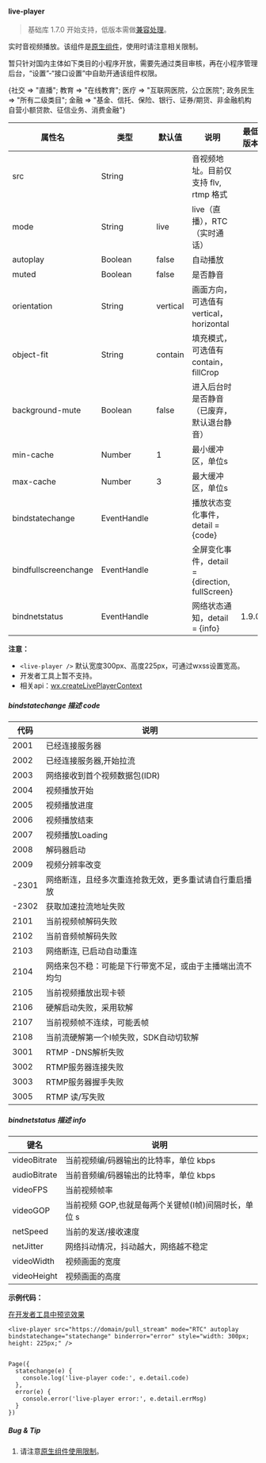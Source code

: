 <!-- https://developers.weixin.qq.com/miniprogram/dev/component/live-player.html -->

#### live-player

> 基础库 1.7.0 开始支持，低版本需做[兼容处理](https://developers.weixin.qq.com/miniprogram/dev/framework/compatibility.html)。

实时音视频播放。该组件是[原生组件](https://developers.weixin.qq.com/miniprogram/dev/component/native-component.html)，使用时请注意相关限制。

暂只针对国内主体如下类目的小程序开放，需要先通过类目审核，再在小程序管理后台，“设置”-“接口设置”中自助开通该组件权限。

{社交 => "直播"; 教育 => "在线教育"; 医疗 => "互联网医院，公立医院"; 政务民生 => "所有二级类目"; 金融 =\> "基金、信托、保险、银行、证券/期货、非金融机构自营小额贷款、征信业务、消费金融"}

  属性名                 |  类型          |  默认值     |  说明                                      | 最低版本 
-------------------------|----------------|-------------|--------------------------------------------|----------
  src                    |  String        |             |  音视频地址。目前仅支持 flv, rtmp 格式     |          
  mode                   |  String        |  live       |  live（直播），RTC（实时通话）             |          
  autoplay               |  Boolean       |  false      |  自动播放                                  |          
  muted                  |  Boolean       |  false      |  是否静音                                  |          
  orientation            |  String        |  vertical   |  画面方向，可选值有 vertical，horizontal   |          
  object-fit             |  String        |  contain    |  填充模式，可选值有 contain，fillCrop      |          
  background-mute        |  Boolean       |  false      | 进入后台时是否静音（已废弃，默认退台静音） |          
  min-cache              |  Number        |  1          |  最小缓冲区，单位s                         |          
  max-cache              |  Number        |  3          |  最大缓冲区，单位s                         |          
  bindstatechange        |  EventHandle   |             |  播放状态变化事件，detail = {code}         |          
  bindfullscreenchange   |  EventHandle   |             |全屏变化事件，detail = {direction, fullScreen}|          
  bindnetstatus          |  EventHandle   |             |  网络状态通知，detail = {info}             |  1.9.0   

**注意：**

*   `<live-player />` 默认宽度300px、高度225px，可通过wxss设置宽高。
*   开发者工具上暂不支持。
*   相关api：[wx.createLivePlayerContext](https://developers.weixin.qq.com/miniprogram/dev/api/api-live-player.html)

##### bindstatechange __描述__ code

  代码    |  说明                           
----------|---------------------------------
  2001    |  已经连接服务器                 
  2002    |  已经连接服务器,开始拉流        
  2003    |  网络接收到首个视频数据包(IDR)  
  2004    |  视频播放开始                   
  2005    |  视频播放进度                   
  2006    |  视频播放结束                   
  2007    |  视频播放Loading                
  2008    |  解码器启动                     
  2009    |  视频分辨率改变                 
  -2301   |网络断连，且经多次重连抢救无效，更多重试请自行重启播放
  -2302   |  获取加速拉流地址失败           
  2101    |  当前视频帧解码失败             
  2102    |  当前音频帧解码失败             
  2103    |  网络断连, 已启动自动重连       
  2104    |网络来包不稳：可能是下行带宽不足，或由于主播端出流不均匀
  2105    |  当前视频播放出现卡顿           
  2106    |  硬解启动失败，采用软解         
  2107    |  当前视频帧不连续，可能丢帧     
  2108    |当前流硬解第一个I帧失败，SDK自动切软解
  3001    |  RTMP -DNS解析失败              
  3002    |  RTMP服务器连接失败             
  3003    |  RTMP服务器握手失败             
  3005    |  RTMP 读/写失败                 

##### bindnetstatus __描述__ info

  键名           |  说明                              
-----------------|------------------------------------
  videoBitrate   |当前视频编/码器输出的比特率，单位 kbps
  audioBitrate   |当前音频编/码器输出的比特率，单位 kbps
  videoFPS       |  当前视频帧率                      
  videoGOP       |当前视频 GOP,也就是每两个关键帧(I帧)间隔时长，单位 s
  netSpeed       |  当前的发送/接收速度               
  netJitter      |网络抖动情况，抖动越大，网络越不稳定
  videoWidth     |  视频画面的宽度                    
  videoHeight    |  视频画面的高度                    

**示例代码：**

[在开发者工具中预览效果](wechatide://minicode/UzWEzmm763Y4 "在开发者工具中预览效果")

    <live-player src="https://domain/pull_stream" mode="RTC" autoplay bindstatechange="statechange" binderror="error" style="width: 300px; height: 225px;" />
    

    Page({
      statechange(e) {
        console.log('live-player code:', e.detail.code)
      },
      error(e) {
      	console.error('live-player error:', e.detail.errMsg)
      }
    })
    

##### Bug & Tip

1.  请注意[原生组件使用限制](https://developers.weixin.qq.com/miniprogram/dev/component/native-component.html#原生组件的使用限制)。
